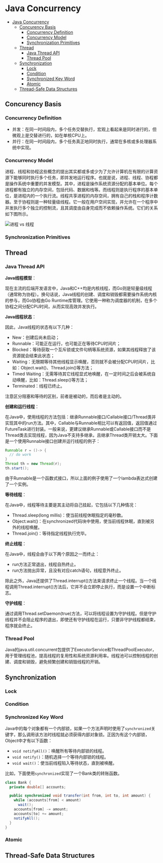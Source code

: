 # Java Concurrency

- [Java Concurrency](#java-concurrency)
  - [Concurency Basis](#concurency-basis)
    - [Concurrency Definition](#concurrency-definition)
    - [Concurrency Model](#concurrency-model)
    - [Synchronization Primitives](#synchronization-primitives)
  - [Thread](#thread)
    - [Java Thread API](#java-thread-api)
    - [Thread Pool](#thread-pool)
  - [Synchronization](#synchronization)
    - [Lock](#lock)
    - [Condition](#condition)
    - [Synchronized Key Word](#synchronized-key-word)
    - [Atomic](#atomic)
  - [Thread-Safe Data Structures](#thread-safe-data-structures)

## Concurency Basis

### Concurrency Definition

- 并发：在同一时间段内，多个任务交替执行，宏观上看起来是同时进行的，但微观上是交替进行的，如在单核CPU上。
- 并行：在同一时间段内，多个任务真正地同时执行，通常在多核或多处理器系统中实现。

### Concurrency Model

进程、线程和协程这些概念的提出其实都或多或少为了允许计算机在有限的计算资源下能够同时执行多个任务，即并发地运行程序。也就是说，进程、线程、协程都是操作系统中重要的并发模型。其中，进程是操作系统资源分配的基本单位。每个进程都有独立的内存空间，包括代码、数据和栈等。而线程则是执行程序的基本单位，是进程内的一个执行流。线程共享进程的内存空间，拥有自己的栈和程序计数器。至于协程则是一种轻量级线程。它一般在用户空间实现，并允许在一个程序中并发执行多个独立的控制流，且其调度由自身完成而不依赖操作系统。它们的关系如下图所示。

![进程 vs 线程](https://blog.kennycoder.io/2020/05/16/%E9%80%B2%E7%A8%8B-Process-%E3%80%81%E7%B7%9A%E7%A8%8B-Thread-%E3%80%81%E5%8D%94%E7%A8%8B-Coroutine-%E7%9A%84%E6%A6%82%E5%BF%B5%E8%AC%9B%E8%A7%A3/cover.png)

### Synchronization Primitives

## Thread

### Java Thread API

**Java线程模型**：

现在主流的后端开发语言中，Java和C++均是内核线程，而Go则是轻量级线程（通常称为协程）。换句话说，Java线程的创建、调度和销毁都需要操作系统内核的参与，而Go协程由Go Runtime库管理。它使用一种称为调度器的机制，在多个协程之间分配CPU时间，从而实现高效并发执行。

**Java线程状态**：

因此，Java线程的状态有以下几种：

- New：创建后尚未启动；
- Runnable：可能正在运行，也可能正在等待CPU时间片；
- Blocked：等待获取一个互斥锁或文件句柄等系统资源，如果其线程释放了该资源就会结束此状态；
- Waiting：无限期等待其他线程显示唤醒，否则就不会被分配CPU时间片，比如：Object.wait()、Thread.join()等方法；
- Timed Waiting：无需等待其它线程显式地唤醒，在一定时间之后会被系统自动唤醒，比如：Thread.sleep()等方法；
- Terminated：线程已终止。

注意区分阻塞和等待的区别，前者是被动的，而后者是主动的。

**创建和运行线程**：

在Java中，使用线程的方法包括：继承Runnable接口/Callable接口/Thread类并实现其中的run方法。其中，Callable与Runnable相比可以有返回值，返回值通过FutureTask进行封装。一般来说，更建议继承Runnable或Callable接口而不是Thread类去实现线程，因为Java不支持多继承，且继承Thread类开销太大。下面是一个使用Runnable接口创建并运行线程的例子：

```java
Runnable r = ()-> {
  // do work
}
Thread th = new Thread(r);
th.start();
```

由于Runnable是一个函数式接口，所以上面的例子使用了一个lambda表达式创建了一个实例。

**等待线程**：

在Java中，线程等待主要是其主动将自己挂起，它包括以下几种情况：

- Thread.sleep(long millis)：使当前线程休眠指定的毫秒数。
- Object.wait()：在synchronized代码块中使用，使当前线程休眠，直到被另外的线程唤醒。
- Thread.join()：等待指定线程执行完毕。

**终止线程**：

在Java中，线程会由于以下两个原因之一而终止：

- run方法正常退出，线程自热终止。
- run方法抛出异常，且没有对应catch语句，线程意外终止。

除此之外，Java还提供了Thread.interrupt()方法来请求终止一个线程。当一个线程调用Thread.interrupt()方法后，它并不会立即停止执行，而是设置一个中断标志。

**守护线程**：

通过调用Thread.setDaemon(true)方法，可以将线程设置为守护线程。但是守护线程并不会阻止程序的退出，即使还有守护线程在运行，只要非守护线程都结束，程序就会终止。

### Thread Pool

Java的java.util.concurrent包提供了ExecutorService和ThreadPoolExecutor，用于管理线程池，提高线程的复用性和系统资源利用率。线程池可以控制线程的创建、调度和销毁，避免频繁创建和销毁线程的开销。

## Synchronization

### Lock

### Condition

### Synchronized Key Word

Java中的每个对象都有一个内部锁，如果一个方法声明时使用了`synchronized`关键字，那么调用该方法时线程就必须获得内部对象锁。正因为有这个内部锁，Object中才有以下函数：

- `void notifyAll()`：唤醒所有等待内部锁的线程。
- `void notify()`：随机选择一个等待内部锁的线程。
- `void wait()`：使当前线程陷入等待状态，直到被唤醒。

比如，下面使用`synchronized`实现了一个Bank类的转账函数。

```java
class Bank {
  private double[] accounts;

  public synchronized void transfer(int from, int to, int amount) {
    while (accounts[from] < amount) 
      wait();
    accounts[from] -= amount;
    accounts[to] += amount;
    notifyAll();
  }
}
```

### Atomic

## Thread-Safe Data Structures
